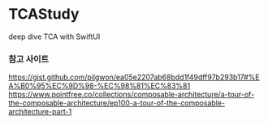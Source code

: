 # TCAStudy
deep dive TCA with SwiftUI

### 참고 사이트
https://gist.github.com/pilgwon/ea05e2207ab68bdd1f49dff97b293b17#%EA%B0%95%EC%9D%98-%EC%98%81%EC%83%81    
https://www.pointfree.co/collections/composable-architecture/a-tour-of-the-composable-architecture/ep100-a-tour-of-the-composable-architecture-part-1
